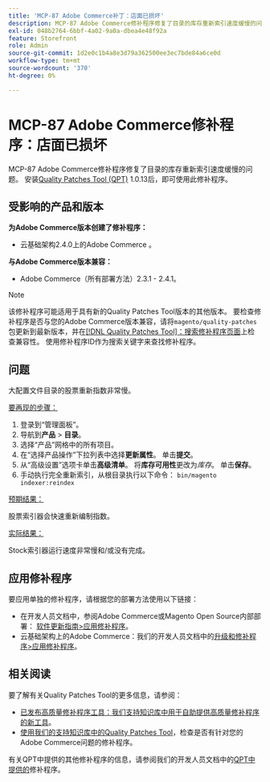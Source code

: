 ```yaml
---
title: 'MCP-87 Adobe Commerce补丁：店面已损坏'
description: MCP-87 Adobe Commerce修补程序修复了目录的库存重新索引速度缓慢的问题。 安装[Quality Patches Tool (QPT)](/help/announcements/adobe-commerce-announcements/magento-quality-patches-released-new-tool-to-self-serve-quality-patches.md) 1.0.13后，即可使用此修补程序。
exl-id: 048b2764-6bbf-4a02-9a0a-dbea4e48f92a
feature: Storefront
role: Admin
source-git-commit: 1d2e0c1b4a8e3d79a362500ee3ec7bde84a6ce0d
workflow-type: tm+mt
source-wordcount: '370'
ht-degree: 0%

---
```


# MCP-87 Adobe Commerce修补程序：店面已损坏

MCP-87 Adobe Commerce修补程序修复了目录的库存重新索引速度缓慢的问题。 安装[Quality Patches Tool (QPT)](/help/announcements/adobe-commerce-announcements/magento-quality-patches-released-new-tool-to-self-serve-quality-patches.md) 1.0.13后，即可使用此修补程序。

## 受影响的产品和版本

**为Adobe Commerce版本创建了修补程序：**

* 云基础架构2.4.0上的Adobe Commerce 。

**与Adobe Commerce版本兼容：**

* Adobe Commerce（所有部署方法）2.3.1 - 2.4.1。

>[!NOTE]
>
>该修补程序可能适用于具有新的Quality Patches Tool版本的其他版本。 要检查修补程序是否与您的Adobe Commerce版本兼容，请将`magento/quality-patches`包更新到最新版本，并在[[!DNL Quality Patches Tool]：搜索修补程序页面](https://devdocs.magento.com/quality-patches/tool.html#patch-grid)上检查兼容性。 使用修补程序ID作为搜索关键字来查找修补程序。

## 问题

大配置文件目录的股票重新指数非常慢。

<u>要再现的步骤：</u>

1. 登录到“管理面板”。
1. 导航到&#x200B;**产品** > **目录**。
1. 选择“产品”网格中的所有项目。
1. 在“选择产品操作”下拉列表中选择&#x200B;**更新属性**。 单击&#x200B;**提交**。
1. 从“高级设置”选项卡单击&#x200B;**高级清单**。 将&#x200B;**库存可用性**&#x200B;更改为&#x200B;*库存*。 单击&#x200B;**保存**。
1. 手动执行完全重新索引，从根目录执行以下命令： `bin/magento indexer:reindex`

<u>预期结果：</u>

股票索引器会快速重新编制指数。

<u>实际结果：</u>

Stock索引器运行速度非常慢和/或没有完成。

## 应用修补程序

要应用单独的修补程序，请根据您的部署方法使用以下链接：

* 在开发人员文档中，参阅Adobe Commerce或Magento Open Source内部部署： [软件更新指南>应用修补程序](https://devdocs.magento.com/guides/v2.4/comp-mgr/patching/mqp.html)。
* 云基础架构上的Adobe Commerce：我们的开发人员文档中的[升级和修补程序>应用修补程序](https://devdocs.magento.com/cloud/project/project-patch.html)。

## 相关阅读

要了解有关Quality Patches Tool的更多信息，请参阅：

* [已发布高质量修补程序工具：我们支持知识库中用于自助提供高质量修补程序的新工具](/help/announcements/adobe-commerce-announcements/magento-quality-patches-released-new-tool-to-self-serve-quality-patches.md)。
* [使用我们的支持知识库中的Quality Patches Tool](/help/support-tools/patches-available-in-qpt-tool/check-patch-for-magento-issue-with-magento-quality-patches.md)，检查是否有针对您的Adobe Commerce问题的修补程序。

有关QPT中提供的其他修补程序的信息，请参阅我们的开发人员文档中的[QPT中提供的](https://devdocs.magento.com/quality-patches/tool.html#patch-grid)修补程序。
